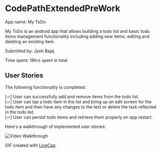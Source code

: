 # CodePathExtendedPreWork
App name: My ToDo

My ToDo is an android app that allows building a todo list and basic todo items management functionality including adding new items, editing and deleting an existing item.

Submitted by: Jyoti Bajaj

Time spent: 18hrs  spent in total

## User Stories

The following functionality is completed:

[✓] User can successfully add and remove items from the todo list. <br />
[✓] User can tap a todo item in the list and bring up an edit screen for the todo item and then have any changes to the text or delete the task reflected in the todo list. <br />
[✓] User can persist todo items and retrieve them properly on app restart. <br />

Here's a walkthrough of implemented user stories: 

![Video Walkthrough](https://cloud.githubusercontent.com/assets/2444253/16355285/30778c1a-3a67-11e6-8875-f1b86e3c4f83.gif)

GIF created with [LiceCap](http://www.cockos.com/licecap/).
